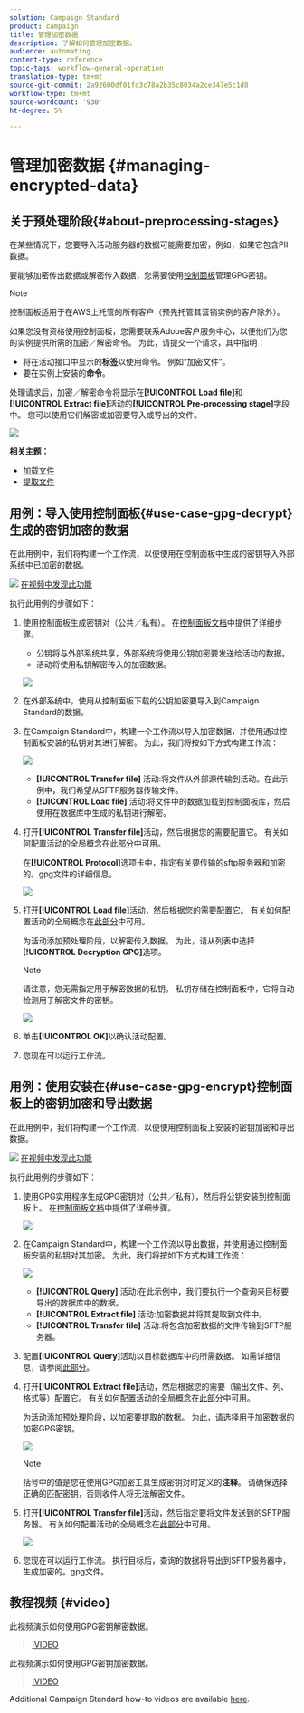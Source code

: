 ```yaml
---
solution: Campaign Standard
product: campaign
title: 管理加密数据
description: 了解如何管理加密数据。
audience: automating
content-type: reference
topic-tags: workflow-general-operation
translation-type: tm+mt
source-git-commit: 2a92600df01fd3c78a2b35c8034a2ce347e5c1d8
workflow-type: tm+mt
source-wordcount: '930'
ht-degree: 5%

---
```



# 管理加密数据 {#managing-encrypted-data}

## 关于预处理阶段{#about-preprocessing-stages}

在某些情况下，您要导入活动服务器的数据可能需要加密，例如，如果它包含PII数据。

要能够加密传出数据或解密传入数据，您需要使用[控制面板](https://docs.adobe.com/content/help/zh-Hans/control-panel/using/instances-settings/gpg-keys-management.html)管理GPG密钥。

>[!NOTE]
>
>控制面板适用于在AWS上托管的所有客户（预先托管其营销实例的客户除外）。

如果您没有资格使用控制面板，您需要联系Adobe客户服务中心，以便他们为您的实例提供所需的加密／解密命令。 为此，请提交一个请求，其中指明：

* 将在活动接口中显示的&#x200B;**标签**&#x200B;以使用命令。 例如“加密文件”。
* 要在实例上安装的&#x200B;**命令**。

处理请求后，加密／解密命令将显示在&#x200B;**[!UICONTROL Load file]**&#x200B;和&#x200B;**[!UICONTROL Extract file]**&#x200B;活动的&#x200B;**[!UICONTROL Pre-processing stage]**&#x200B;字段中。 您可以使用它们解密或加密要导入或导出的文件。

![](assets/preprocessing-encryption.png)

**相关主题：**

* [加载文件](../../automating/using/load-file.md)
* [提取文件](../../automating/using/extract-file.md)

## 用例：导入使用控制面板{#use-case-gpg-decrypt}生成的密钥加密的数据

在此用例中，我们将构建一个工作流，以便使用在控制面板中生成的密钥导入外部系统中已加密的数据。

![](assets/do-not-localize/how-to-video.png) [在视频中发现此功能](#video)

执行此用例的步骤如下：

1. 使用控制面板生成密钥对（公共／私有）。 在[控制面板文档](https://docs.adobe.com/content/help/en/control-panel/using/instances-settings/gpg-keys-management.html#decrypting-data)中提供了详细步骤。

   * 公钥将与外部系统共享，外部系统将使用公钥加密要发送给活动的数据。
   * 活动将使用私钥解密传入的加密数据。

   ![](assets/gpg_generate.png)

1. 在外部系统中，使用从控制面板下载的公钥加密要导入到Campaign Standard的数据。

1. 在Campaign Standard中，构建一个工作流以导入加密数据，并使用通过控制面板安装的私钥对其进行解密。 为此，我们将按如下方式构建工作流：

   ![](assets/gpg_workflow.png)

   * **[!UICONTROL Transfer file]** 活动:将文件从外部源传输到活动。在此示例中，我们希望从SFTP服务器传输文件。
   * **[!UICONTROL Load file]** 活动:将文件中的数据加载到控制面板库，然后使用在数据库中生成的私钥进行解密。

1. 打开&#x200B;**[!UICONTROL Transfer file]**&#x200B;活动，然后根据您的需要配置它。 有关如何配置活动的全局概念在[此部分](../../automating/using/load-file.md)中可用。

   在&#x200B;**[!UICONTROL Protocol]**&#x200B;选项卡中，指定有关要传输的sftp服务器和加密的。gpg文件的详细信息。

   ![](assets/gpg_transfer.png)

1. 打开&#x200B;**[!UICONTROL Load file]**&#x200B;活动，然后根据您的需要配置它。 有关如何配置活动的全局概念在[此部分](../../automating/using/load-file.md)中可用。

   为活动添加预处理阶段，以解密传入数据。 为此，请从列表中选择&#x200B;**[!UICONTROL Decryption GPG]**&#x200B;选项。

   >[!NOTE]
   >
   >请注意，您无需指定用于解密数据的私钥。 私钥存储在控制面板中，它将自动检测用于解密文件的密钥。

   ![](assets/gpg_load.png)

1. 单击&#x200B;**[!UICONTROL OK]**&#x200B;以确认活动配置。

1. 您现在可以运行工作流。

## 用例：使用安装在{#use-case-gpg-encrypt}控制面板上的密钥加密和导出数据

在此用例中，我们将构建一个工作流，以便使用控制面板上安装的密钥加密和导出数据。

![](assets/do-not-localize/how-to-video.png) [在视频中发现此功能](#video)

执行此用例的步骤如下：

1. 使用GPG实用程序生成GPG密钥对（公共／私有），然后将公钥安装到控制面板上。 在[控制面板文档](https://docs.adobe.com/content/help/en/control-panel/using/instances-settings/gpg-keys-management.html#encrypting-data)中提供了详细步骤。

   ![](assets/gpg_install.png)

1. 在Campaign Standard中，构建一个工作流以导出数据，并使用通过控制面板安装的私钥对其加密。 为此，我们将按如下方式构建工作流：

   ![](assets/gpg-workflow-export.png)

   * **[!UICONTROL Query]** 活动:在此示例中，我们要执行一个查询来目标要导出的数据库中的数据。
   * **[!UICONTROL Extract file]** 活动:加密数据并将其提取到文件中。
   * **[!UICONTROL Transfer file]** 活动:将包含加密数据的文件传输到SFTP服务器。

1. 配置&#x200B;**[!UICONTROL Query]**&#x200B;活动以目标数据库中的所需数据。 如需详细信息，请参阅[此部分](../../automating/using/query.md)。

1. 打开&#x200B;**[!UICONTROL Extract file]**&#x200B;活动，然后根据您的需要（输出文件、列、格式等）配置它。 有关如何配置活动的全局概念在[此部分](../../automating/using/extract-file.md)中可用。

   为活动添加预处理阶段，以加密要提取的数据。 为此，请选择用于加密数据的加密GPG密钥。

   ![](assets/gpg-extract-stage.png)

   >[!NOTE]
   >
   >括号中的值是您在使用GPG加密工具生成密钥对时定义的&#x200B;**注释**。 请确保选择正确的匹配密钥，否则收件人将无法解密文件。

1. 打开&#x200B;**[!UICONTROL Transfer file]**&#x200B;活动，然后指定要将文件发送到的SFTP服务器。 有关如何配置活动的全局概念在[此部分](../../automating/using/transfer-file.md)中可用。

   ![](assets/gpg-transfer-encrypt.png)

1. 您现在可以运行工作流。 执行目标后，查询的数据将导出到SFTP服务器中，生成加密的。gpg文件。

## 教程视频 {#video}

此视频演示如何使用GPG密钥解密数据。

>[!VIDEO](https://video.tv.adobe.com/v/35753?quality=12)

此视频演示如何使用GPG密钥加密数据。

>[!VIDEO](https://video.tv.adobe.com/v/36380?quality=12)

Additional Campaign Standard how-to videos are available [here](https://experienceleague.adobe.com/docs/campaign-standard-learn/tutorials/overview.html?lang=zh-Hans).
